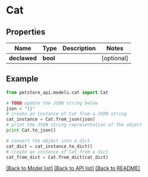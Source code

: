 # Cat


## Properties
Name | Type | Description | Notes
------------ | ------------- | ------------- | -------------
**declawed** | **bool** |  | [optional] 

## Example

```python
from petstore_api.models.cat import Cat

# TODO update the JSON string below
json = "{}"
# create an instance of Cat from a JSON string
cat_instance = Cat.from_json(json)
# print the JSON string representation of the object
print Cat.to_json()

# convert the object into a dict
cat_dict = cat_instance.to_dict()
# create an instance of Cat from a dict
cat_from_dict = Cat.from_dict(cat_dict)
```
[[Back to Model list]](../README.md#documentation-for-models) [[Back to API list]](../README.md#documentation-for-api-endpoints) [[Back to README]](../README.md)


